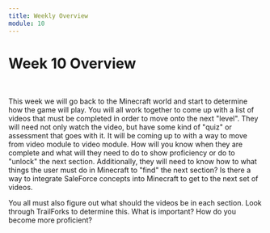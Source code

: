 ```yaml
---
title: Weekly Overview
module: 10
---
```


# Week 10 Overview <br />


<br />

This week we will go back to the Minecraft world and start to determine how the game will play.  You will all work together to come up with a list of videos that must be completed in order to move onto the next "level".  They will need not only watch the video, but have some kind of "quiz" or assessment that goes with it.   It will be coming up to with a way to move from video module to video module. How will you know when they are complete and what will they need to do to show proficiency or do to "unlock" the next section.  Additionally, they will need to know how to what things the user must do in Minecraft to "find" the next section? Is there a way to integrate SaleForce concepts into Minecraft to get to the next set of videos.

You all must also figure out what should the videos be in each section.  Look through TrailForks to determine this.  What is important? How do you become more proficient?

